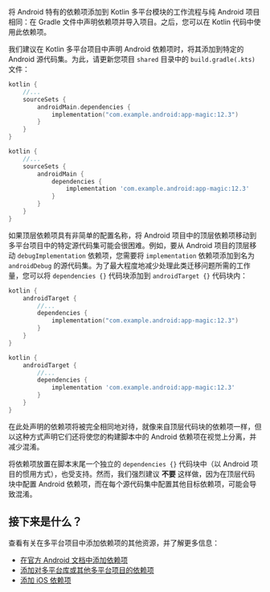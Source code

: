 [//]: # (title: 添加 Android 依赖项)

将 Android 特有的依赖项添加到 Kotlin 多平台模块的工作流程与纯 Android 项目相同：在 Gradle 文件中声明依赖项并导入项目。之后，您可以在 Kotlin 代码中使用此依赖项。

我们建议在 Kotlin 多平台项目中声明 Android 依赖项时，将其添加到特定的 Android 源代码集。为此，请更新您项目 `shared` 目录中的 `build.gradle(.kts)` 文件：

<Tabs group="build-script">
<TabItem title="Kotlin" group-key="kotlin">

```kotlin
kotlin {
    //...
    sourceSets {
        androidMain.dependencies {
            implementation("com.example.android:app-magic:12.3")
        }
    } 
}
```

</TabItem>
<TabItem title="Groovy" group-key="groovy">

```groovy
kotlin {
    //...
    sourceSets {
        androidMain {
            dependencies {
                implementation 'com.example.android:app-magic:12.3'
            }
        }
    }
}
```

</TabItem>
</Tabs>

如果顶层依赖项具有非简单的配置名称，将 Android 项目中的顶层依赖项移动到多平台项目中的特定源代码集可能会很困难。例如，要从 Android 项目的顶层移动 `debugImplementation` 依赖项，您需要将 `implementation` 依赖项添加到名为 `androidDebug` 的源代码集。为了最大程度地减少处理此类迁移问题所需的工作量，您可以将 `dependencies {}` 代码块添加到 `androidTarget {}` 代码块内：

<Tabs group="build-script">
<TabItem title="Kotlin" group-key="kotlin">

```kotlin
kotlin {
    androidTarget {
        //...
        dependencies {
            implementation("com.example.android:app-magic:12.3")
        }
    }
}
```

</TabItem>
<TabItem title="Groovy" group-key="groovy">

```groovy
kotlin {
    androidTarget {
        //...
        dependencies {
            implementation 'com.example.android:app-magic:12.3'
        }
    }
}
```

</TabItem>
</Tabs>

在此处声明的依赖项将被完全相同地对待，就像来自顶层代码块的依赖项一样，但以这种方式声明它们还将使您的构建脚本中的 Android 依赖项在视觉上分离，并减少混淆。

将依赖项放置在脚本末尾一个独立的 `dependencies {}` 代码块中（以 Android 项目的惯用方式），也受支持。然而，我们强烈建议 **不要** 这样做，因为在顶层代码块中配置 Android 依赖项，而在每个源代码集中配置其他目标依赖项，可能会导致混淆。

## 接下来是什么？

查看有关在多平台项目中添加依赖项的其他资源，并了解更多信息：

* [在官方 Android 文档中添加依赖项](https://developer.android.com/studio/build/dependencies)
* [添加对多平台库或其他多平台项目的依赖项](multiplatform-add-dependencies.md)
* [添加 iOS 依赖项](multiplatform-ios-dependencies.md)
